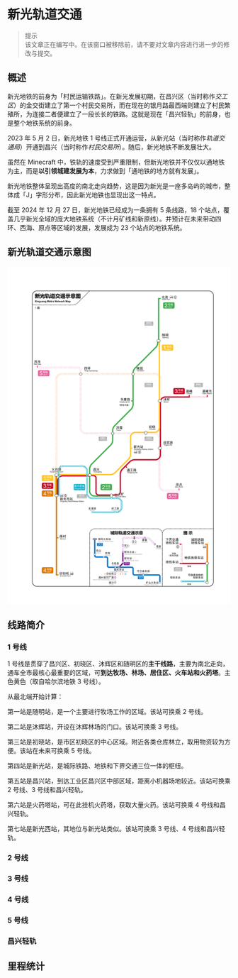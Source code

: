 # 新光轨道交通

> 提示  
  该文章正在编写中。在该窗口被移除前，请不要对文章内容进行进一步的修改与提交。

## 概述

新光地铁的前身为「村民运输铁路」。在新光发展初期，在昌兴区（当时称作*交工区*）的金交街建立了第一个村民交易所，而在现在的银月路最西端则建立了村民繁殖所，为连接二者便建立了一段长长的铁路。这就是现在「昌兴轻轨」的前身，也是整个地铁系统的前身。

2023 年 5 月 2 日，新光地铁 1 号线正式开通运营，从新光站（当时称作*轨道交通局*）开通到昌兴（当时称作*村民交易所*）。随后，新光地铁不断发展壮大。

虽然在 Minecraft 中，铁轨的速度受到严重限制，但新光地铁并不仅仅以通地铁为主，而是**以引领城建发展为本**，力求做到「通地铁的地方就有发展」。

新光地铁整体呈现出高度的南北走向趋势，这是因为新光是一座多岛屿的城市，整体成「J」字形分布，因此新光地铁也显现出这一特点。

截至 2024 年 12 月 27 日，新光地铁已经成为一条拥有 5 条线路，18 个站点，覆盖几乎新光全域的庞大地铁系统（不计月矿线和新原线）。并预计在未来带动四环、西海、原点等区域的发展，发展成为 23 个站点的地铁系统。

## 新光轨道交通示意图

![新光地铁规划图 24/12/27](../../../assets/SurvivalIII/xinguang_metro.png)

## 线路简介

### 1 号线

1 号线是贯穿了昌兴区、初晓区、沐辉区和随明区的**主干线路**，主要为南北走向，通车全市最核心最重要的区域，可**到达牧场、林场、居住区、火车站和火药塔**。主色黄色（取自哈尔滨地铁 3 号线）。

从最北端开始计算：

第一站是随明站，是一个主要进行牧场工作的区域。该站可换乘 2 号线。

第二站是沐辉站，开设在沐辉林场的门口。该站可换乘 3 号线。

第三站是初晓站，是市区初晓区的中心区域。附近各类仓库林立，取用物资较为方便。该站在未来可换乘 5 号线。

第四站是新光站，是城际铁路、地铁和下界交通三位一体的枢纽。

第五站是昌兴站，到达工业区昌兴区中部区域，距离小机器场地较近。该站可换乘 2 号线、3 号线和昌兴轻轨。

第六站是火药塔站，可在此挂机火药塔，获取大量火药。该站可换乘 4 号线和昌兴轻轨。

第七站是新光西站，其地位与新光站类似。该站可换乘 3 号线、4 号线和昌兴轻轨。

### 2 号线

### 3 号线

### 4 号线

### 5 号线

### 昌兴轻轨

## 里程统计


